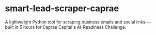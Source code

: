 # smart-lead-scraper-caprae
A lightweight Python tool for scraping business emails and social links — built in 5 hours for Caprae Capital's AI-Readiness Challenge.
